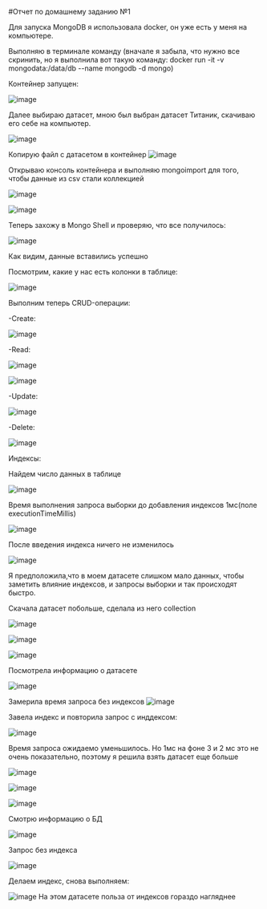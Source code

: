 #Отчет по домашнему заданию №1

Для запуска MongoDB я использовала docker, он уже есть у меня на компьютере.

Выполняю в терминале команду (вначале я забыла, что нужно все скринить, но я выполнила вот такую команду: docker run -it -v mongodata:/data/db --name mongodb -d mongo)

Контейнер запущен:

![image](https://github.com/ilovethebeatles/SBT-DB/assets/106533857/2a5df68d-c7ab-4639-9c6b-0f5c4e02868c)


Далее выбираю датасет, мною был выбран датасет Титаник, скачиваю его себе на компьютер.

![image](https://github.com/ilovethebeatles/SBT-DB/assets/106533857/b245381e-b9a9-4705-9a80-eaa19ee7413b)


Копирую файл с датасетом в контейнер
![image](https://github.com/ilovethebeatles/SBT-DB/assets/106533857/cfcdcdd0-85cb-49fa-a450-b89727dc96f0)

Открываю консоль контейнера и выполняю mongoimport для того, чтобы данные из csv стали коллекцией

![image](https://github.com/ilovethebeatles/SBT-DB/assets/106533857/5606679b-134c-48cd-a0ed-af6cea67b9bf)

![image](https://github.com/ilovethebeatles/SBT-DB/assets/106533857/06070a3a-87b5-44ac-9edb-32c196e321c9)

Теперь захожу в Mongo Shell и проверяю, что все получилось:

![image](https://github.com/ilovethebeatles/SBT-DB/assets/106533857/8c7bda8b-c1fd-4aec-a0e1-5d416a74c327)

Как видим, данные вставились успешно

Посмотрим, какие у нас есть колонки в таблице:

![image](https://github.com/ilovethebeatles/SBT-DB/assets/106533857/170a82d5-d5d8-4c22-b17e-19abc281656c)

Выполним теперь CRUD-операции:

-Create:

![image](https://github.com/ilovethebeatles/SBT-DB/assets/106533857/ba6852e5-bcde-418b-afdc-e65e09140b51)

-Read:

![image](https://github.com/ilovethebeatles/SBT-DB/assets/106533857/cd914fb6-bced-4204-830a-2621d9da0c16)

![image](https://github.com/ilovethebeatles/SBT-DB/assets/106533857/fe038c16-91be-47a6-8cbe-7f6678c047b6)



-Update:

![image](https://github.com/ilovethebeatles/SBT-DB/assets/106533857/43b5df6d-e5bf-4249-9172-c8f964859eaf)



-Delete:

![image](https://github.com/ilovethebeatles/SBT-DB/assets/106533857/5a77ca04-057b-4e7a-b38c-a6981e55a75f)

Индексы:

Найдем число данных в таблице

![image](https://github.com/ilovethebeatles/SBT-DB/assets/106533857/a558c89a-87d0-40d0-b863-a8ed87376b76)

Время выполнения запроса выборки до добавления индексов 1мс(поле executionTimeMillis)

![image](https://github.com/ilovethebeatles/SBT-DB/assets/106533857/0eb2201b-74fa-4d76-bad0-fe557d4fe049)

После введения индекса ничего не изменилось

![image](https://github.com/ilovethebeatles/SBT-DB/assets/106533857/80a7cb09-e14a-4138-be6d-b70eebbb6b98)

Я предположила,что в моем датасете слишком мало данных, чтобы заметить влияние индексов, и запросы выборки и так происходят быстро.

Скачала датасет побольше, сделала из него collection

![image](https://github.com/ilovethebeatles/SBT-DB/assets/106533857/f0f14e28-9bf6-4e0a-a619-3b70403f47f7)

![image](https://github.com/ilovethebeatles/SBT-DB/assets/106533857/620c065b-f4a3-4d1b-8a1e-0fcc21bc12b3)

![image](https://github.com/ilovethebeatles/SBT-DB/assets/106533857/11ce7a05-b6d6-486a-a354-1aa035acf1a7)

Посмотрела информацию о датасете

![image](https://github.com/ilovethebeatles/SBT-DB/assets/106533857/a6d3b874-f4b5-4519-aeec-20b619ab0480)

Замерила время запроса без индексов
![image](https://github.com/ilovethebeatles/SBT-DB/assets/106533857/38a50234-f76b-4f37-939b-8d85ee84e43e)

Завела индекс и повторила запрос с инддексом:

![image](https://github.com/ilovethebeatles/SBT-DB/assets/106533857/27ca8a65-977b-416b-bdb3-86430177b3ba)

Время запроса ожидаемо уменьшилось. Но 1мс на фоне 3 и 2 мс это не очень показательно, поэтому я решила взять датасет еще больше

![image](https://github.com/ilovethebeatles/SBT-DB/assets/106533857/c5093130-36af-45d4-b737-64f6772b0aeb)

![image](https://github.com/ilovethebeatles/SBT-DB/assets/106533857/4ea9a6c6-b1e7-472f-b891-f4b545150fbf)


![image](https://github.com/ilovethebeatles/SBT-DB/assets/106533857/06fd3aa1-5902-4063-ac31-b8f96a96fc70)

Смотрю информацию о БД

![image](https://github.com/ilovethebeatles/SBT-DB/assets/106533857/68256403-e659-4a00-8918-bac278315d1f)

Запрос без индекса

![image](https://github.com/ilovethebeatles/SBT-DB/assets/106533857/34efba76-12fe-45e2-a9cb-f95d7605e2a4)

Делаем индекс, снова выполняем:

![image](https://github.com/ilovethebeatles/SBT-DB/assets/106533857/856391a9-1423-4354-81de-2a6ce345365d)
На этом датасете польза от индексов гораздо нагляднее




























